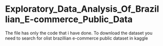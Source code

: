 # Exploratory_Data_Analysis_Of_Brazillian_E-commerce_Public_Data

The file has only the code that i have done.
To download the dataset you need to search for olist brazillian e-commerce public dataset in kaggle
